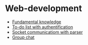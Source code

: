 # Web-development
* [Fundamental knowledge](https://github.com/vacu9708/Web-development/tree/main/Fundamental%20knowledge)
* [To-do list with authentification](https://github.com/vacu9708/Web-development/tree/main/To-do%20list%20with%20authentification)
* [Socket communicatiom with parser](https://github.com/vacu9708/Web-development/tree/main/Socket%20communication%20with%20parser)
* [Group chat](https://github.com/vacu9708/Web-development/tree/main/Group%20chat)
